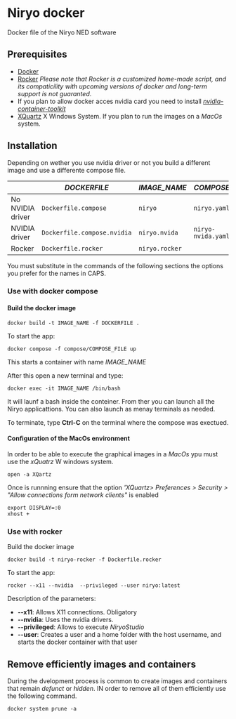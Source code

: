# Niryo docker
Docker file of the Niryo NED software 

## Prerequisites
- [Docker](https://docs.docker.com/engine/install/ubuntu/)
- [Rocker](https://github.com/osrf/rocker) _Please note that Rocker is a customized home-made script, and its compaticility with upcoming versions of docker and long-term support is not guaranted_.
- If you plan to allow docker acces nvidia card you need to install [_nvidia-container-toolkit_](https://docs.nvidia.com/datacenter/cloud-native/container-toolkit/latest/install-guide.html)
- [XQuartz](https://www.xquartz.org) X Windows System. If you plan to run the images on a _MacOs_ system.

## Installation

Depending on wether you use nvidia driver or not you build a different image and use a differente compose file.

| | _DOCKERFILE_ | _IMAGE_NAME_ | _COMPOSE_FILE_ |
| --- | --- | --- | --- |
| No NVIDIA driver | `Dockerfile.compose` | `niryo` | `niryo.yaml` |
| NVIDIA driver | `Dockerfile.compose.nvidia` | `niryo.nvida` | `niryo-nvida.yaml` |
| Rocker | `Dockerfile.rocker` | `niryo.rocker` |

You must substitute in the commands of the following sections the options you prefer for the names in CAPS.

### Use with docker compose

#### Build the docker image
```
docker build -t IMAGE_NAME -f DOCKERFILE .
```

To start the app: 
```
docker compose -f compose/COMPOSE_FILE up
```

This starts a container with name _IMAGE_NAME_

After this open a new terminal and type:
```
docker exec -it IMAGE_NAME /bin/bash
```

It will launf a bash inside the conteiner. From ther you can launch all the Niryo applicattions. You can also launch as menay terminals as needed. 

To terminate, type **Ctrl-C** on the terminal where the compose was exectued. 

#### Configuration of the MacOs environment
In order to be able to execute the graphical images in a _MacOs_ ypu must use the _xQuatrz_ W windows system.

```
open -a XQartz
```

Once is runnning ensure that the option _'XQuartz> Preferences > Security > "Allow connections form network clients"_ is enabled

```
export DISPLAY=:0
xhost +
```

### Use with rocker
 Build the docker image
```
docker build -t niryo-rocker -f Dockerfile.rocker 
```
To start the app:
```
rocker --x11 --nvidia  --privileged --user niryo:latest
```
Description of the parameters: 
* **--x11**: Allows X11 connections. Obligatory
* **--nvidia**: Uses the nvidia drivers.
* **--privileged**: Allows to execute _NiryoStudio_
* **--user**: Creates a user and a home folder with the host username, and starts the docker container with that user

## Remove efficiently images and containers
During the dvelopment process is common to create images and containers that remain _defunct_ or _hidden_. IN order to remove all of them efficiently use the following command.

```
docker system prune -a
```

